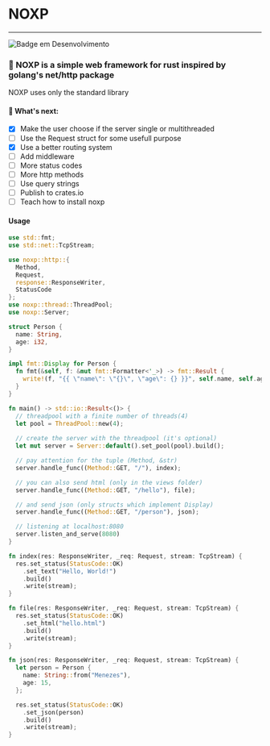 # NOXP
***
![Badge em Desenvolvimento](http://img.shields.io/static/v1?label=STATUS&message=EM%20DESENVOLVIMENTO&color=GREEN&style=for-the-badge)
### 🦀 NOXP is a simple web framework for rust inspired by golang's net/http package
NOXP uses only the standard library

#### 🚧 What's next:
- [x] Make the user choose if the server single or multithreaded
- [ ] Use the Request struct for some usefull purpose
- [x] Use a better routing system
- [ ] Add middleware
- [ ] More status codes
- [ ] More http methods
- [ ] Use query strings
- [ ] Publish to crates.io
- [ ] Teach how to install noxp

#### Usage
```rust
use std::fmt;
use std::net::TcpStream;

use noxp::http::{
  Method,
  Request,
  response::ResponseWriter,
  StatusCode
};
use noxp::thread::ThreadPool;
use noxp::Server;

struct Person {
  name: String,
  age: i32,
}

impl fmt::Display for Person {
  fn fmt(&self, f: &mut fmt::Formatter<'_>) -> fmt::Result {
    write!(f, "{{ \"name\": \"{}\", \"age\": {} }}", self.name, self.age)
  }
}

fn main() -> std::io::Result<()> {
  // threadpool with a finite number of threads(4)
  let pool = ThreadPool::new(4);
  
  // create the server with the threadpool (it's optional)
  let mut server = Server::default().set_pool(pool).build();

  // pay attention for the tuple (Method, &str)
  server.handle_func((Method::GET, "/"), index);

  // you can also send html (only in the views folder)
  server.handle_func((Method::GET, "/hello"), file);

  // and send json (only structs which implement Display)
  server.handle_func((Method::GET, "/person"), json);

  // listening at localhost:8080
  server.listen_and_serve(8080)
}

fn index(res: ResponseWriter, _req: Request, stream: TcpStream) {
  res.set_status(StatusCode::OK)
    .set_text("Hello, World!")
    .build()
    .write(stream);
}

fn file(res: ResponseWriter, _req: Request, stream: TcpStream) {
  res.set_status(StatusCode::OK)
    .set_html("hello.html")
    .build()
    .write(stream);
}

fn json(res: ResponseWriter, _req: Request, stream: TcpStream) {
  let person = Person {
    name: String::from("Menezes"),
    age: 15,
  };

  res.set_status(StatusCode::OK)
    .set_json(person)
    .build()
    .write(stream);
}
```
